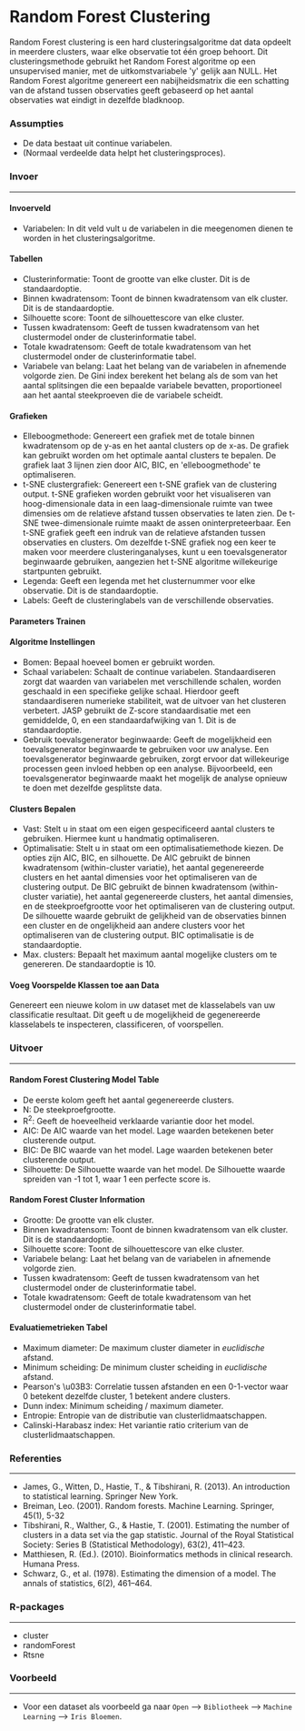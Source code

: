 Random Forest Clustering
==========================

Random Forest clustering is een hard clusteringsalgoritme dat data opdeelt in meerdere clusters, waar elke observatie tot één groep behoort. Dit clusteringsmethode gebruikt het Random Forest algoritme op een unsupervised manier, met de uitkomstvariabele 'y' gelijk aan NULL. Het Random Forest algoritme genereert een nabijheidsmatrix die een schatting van de afstand tussen observaties geeft gebaseerd op het aantal observaties wat eindigt in dezelfde bladknoop.

### Assumpties
- De data bestaat uit continue variabelen.
- (Normaal verdeelde data helpt het clusteringsproces).

### Invoer 
-------
#### Invoerveld 
- Variabelen: In dit veld vult u de variabelen in die meegenomen dienen te worden in het clusteringsalgoritme. 

#### Tabellen  
- Clusterinformatie: Toont de grootte van elke cluster. Dit is de standaardoptie. 
- Binnen kwadratensom: Toont de binnen kwadratensom van elk cluster. Dit is de standaardoptie.
- Silhouette score: Toont de silhouettescore van elke cluster.
- Tussen kwadratensom: Geeft de tussen kwadratensom van het clustermodel onder de clusterinformatie tabel.
- Totale kwadratensom: Geeft de totale kwadratensom van het clustermodel onder de clusterinformatie tabel.
- Variabele van belang: Laat het belang van de variabelen in afnemende volgorde zien. De Gini index berekent het belang als de som van het aantal splitsingen die een bepaalde variabele bevatten, proportioneel aan het aantal steekproeven die de variabele scheidt.

#### Grafieken
- Elleboogmethode: Genereert een grafiek met de totale binnen kwadratensom op de y-as en het aantal clusters op de x-as. De grafiek kan gebruikt worden om het optimale aantal clusters te bepalen. De grafiek laat 3 lijnen zien door AIC, BIC, en 'elleboogmethode' te optimaliseren.
- t-SNE clustergrafiek: Genereert een t-SNE grafiek van de clustering output. t-SNE grafieken worden gebruikt voor het visualiseren van hoog-dimensionale data in een laag-dimensionale ruimte van twee dimensies om de relatieve afstand tussen observaties te laten zien. De t-SNE twee-dimensionale ruimte maakt de assen oninterpreteerbaar. Een t-SNE grafiek geeft een indruk van de relatieve afstanden tussen observaties en clusters. Om dezelfde t-SNE grafiek nog een keer te maken voor meerdere clusteringanalyses, kunt u een toevalsgenerator beginwaarde gebruiken, aangezien het t-SNE algoritme willekeurige startpunten gebruikt.
- Legenda: Geeft een legenda met het clusternummer voor elke observatie. Dit is de standaardoptie.
- Labels: Geeft de clusteringlabels van de verschillende observaties.

#### Parameters Trainen
#### Algoritme Instellingen
- Bomen: Bepaal hoeveel bomen er gebruikt worden. 
- Schaal variabelen: Schaalt de continue variabelen. Standaardiseren zorgt dat waarden van variabelen met verschillende schalen, worden geschaald in een specifieke gelijke schaal. Hierdoor geeft standaardiseren numerieke stabiliteit, wat de uitvoer van het clusteren verbetert. JASP gebruikt de Z-score standaardisatie met een gemiddelde, 0, en een standaardafwijking van 1. Dit is de standaardoptie.
- Gebruik toevalsgenerator beginwaarde: Geeft de mogelijkheid een toevalsgenerator beginwaarde te gebruiken voor uw analyse. Een toevalsgenerator beginwaarde gebruiken, zorgt ervoor dat willekeurige processen geen invloed hebben op een analyse. Bijvoorbeeld, een toevalsgenerator beginwaarde maakt het mogelijk de analyse opnieuw te doen met dezelfde gesplitste data.

#### Clusters Bepalen
- Vast: Stelt u in staat om een eigen gespecificeerd aantal clusters te gebruiken. Hiermee kunt u handmatig optimaliseren.
- Optimalisatie: Stelt u in staat om een optimalisatiemethode kiezen. De opties zijn AIC, BIC, en silhouette. De AIC gebruikt de binnen kwadratensom (within-cluster variatie), het aantal gegenereerde clusters en het aantal dimensies voor het optimaliseren van de clustering output. De BIC gebruikt de binnen kwadratensom (within-cluster variatie), het aantal gegenereerde clusters, het aantal dimensies, en de steekproefgrootte voor het optimaliseren van de clustering output. De silhouette waarde gebruikt de gelijkheid van de observaties binnen een cluster en de ongelijkheid aan andere clusters voor het optimaliseren van de clustering output. BIC optimalisatie is de standaardoptie.
- Max. clusters: Bepaalt het maximum aantal mogelijke clusters om te genereren. De standaardoptie is 10.

#### Voeg Voorspelde Klassen toe aan Data
Genereert een nieuwe kolom in uw dataset met de klasselabels van uw classificatie resultaat. Dit geeft u de mogelijkheid de gegenereerde klasselabels te inspecteren, classificeren, of voorspellen.

### Uitvoer
-------

#### Random Forest Clustering Model Table
- De eerste kolom geeft het aantal gegenereerde clusters.
- N: De steekproefgrootte.
- R<sup>2</sup>: Geeft de hoeveelheid verklaarde variantie door het model.
- AIC: De AIC waarde van het model. Lage waarden betekenen beter clusterende output.
- BIC: De BIC waarde van het model. Lage waarden betekenen beter clusterende output.
- Silhouette: De Silhouette waarde van het model. De Silhouette waarde spreiden van -1 tot 1, waar 1 een perfecte score is.

#### Random Forest Cluster Information
- Grootte: De grootte van elk cluster.
- Binnen kwadratensom: Toont de binnen kwadratensom van elk cluster. Dit is de standaardoptie.
- Silhouette score: Toont de silhouettescore van elke cluster.
- Variabele belang: Laat het belang van de variabelen in afnemende volgorde zien. 
- Tussen kwadratensom: Geeft de tussen kwadratensom van het clustermodel onder de clusterinformatie tabel.
- Totale kwadratensom: Geeft de totale kwadratensom van het clustermodel onder de clusterinformatie tabel.

#### Evaluatiemetrieken Tabel
- Maximum diameter: De maximum cluster diameter in *euclidische* afstand.
- Minimum scheiding: De minimum cluster scheiding in *euclidische* afstand.
- Pearson's \u03B3: Correlatie tussen afstanden en een 0-1-vector waar 0 betekent dezelfde cluster, 1 betekent andere clusters. 
- Dunn index: Minimum scheiding / maximum diameter. 
- Entropie: Entropie van de distributie van clusterlidmaatschappen.
- Calinski-Harabasz index: Het variantie ratio criterium van de clusterlidmaatschappen.

### Referenties
-------
- James, G., Witten, D., Hastie, T., & Tibshirani, R. (2013). An introduction to statistical learning. Springer New York.
- Breiman, Leo. (2001). Random forests. Machine Learning. Springer, 45(1), 5-32
- Tibshirani, R., Walther, G., & Hastie, T. (2001). Estimating the number of clusters in a data set via the gap statistic. Journal of the Royal Statistical Society: Series B (Statistical Methodology), 63(2), 411–423.
- Matthiesen, R. (Ed.). (2010). Bioinformatics methods in clinical research. Humana Press.
- Schwarz, G., et al. (1978). Estimating the dimension of a model. The annals of statistics, 6(2), 461–464.

### R-packages 
--- 
- cluster
- randomForest
- Rtsne

### Voorbeeld 
--- 
- Voor een dataset als voorbeeld ga naar `Open` --> `Bibliotheek` --> `Machine Learning` --> `Iris Bloemen`.  

